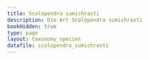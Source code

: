```yaml
---
title: Scolopendra sumichrasti
description: Die Art Scolopendra sumichrasti
bookHidden: true
type: page
layout: taxonomy_species
datafile: scolopendra_sumichrasti
---
```


